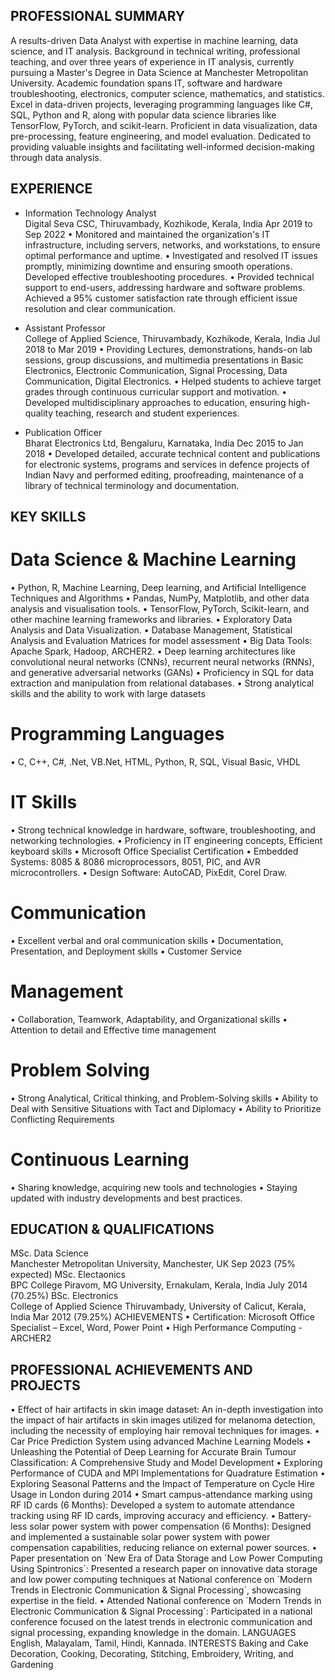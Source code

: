 ## PROFESSIONAL SUMMARY
A results-driven Data Analyst with expertise in machine learning, data science, and IT analysis. Background in technical writing, professional teaching, and over three years of experience in IT analysis, currently pursuing a Master's Degree in Data Science at Manchester Metropolitan University. 
Academic foundation spans IT, software and hardware troubleshooting, electronics, computer science, mathematics, and statistics. Excel in data-driven projects, leveraging programming languages like C#, SQL, Python and R, along with popular data science libraries like TensorFlow, PyTorch, and scikit-learn. Proficient in data visualization, data pre-processing, feature engineering, and model evaluation. Dedicated to providing valuable insights and facilitating well-informed decision-making through data analysis.

## EXPERIENCE
- Information Technology Analyst	
Digital Seva CSC, Thiruvambady, Kozhikode, Kerala, India	Apr 2019 to Sep 2022
•	Monitored and maintained the organization's IT infrastructure, including servers, networks, and workstations, to ensure optimal performance and uptime. 
•	Investigated and resolved IT issues promptly, minimizing downtime and ensuring smooth operations. Developed effective troubleshooting procedures.
•	Provided technical support to end-users, addressing hardware and software problems. Achieved a 95% customer satisfaction rate through efficient issue resolution and clear communication.

- Assistant Professor 	
College of Applied Science, Thiruvambady, Kozhikode, Kerala, India	Jul 2018 to Mar 2019
•	Providing Lectures, demonstrations, hands-on lab sessions, group discussions, and multimedia presentations in Basic Electronics, Electronic Communication, Signal Processing, Data Communication, Digital Electronics.
•	Helped students to achieve target grades through continuous curricular support and motivation.
•	Developed multidisciplinary approaches to education, ensuring high-quality teaching, research and student experiences.

- Publication Officer	
Bharat Electronics Ltd, Bengaluru, Karnataka, India	Dec 2015 to Jan 2018
•	Developed detailed, accurate technical content and publications for electronic systems, programs and services in defence projects of Indian Navy and performed editing, proofreading, maintenance of a library of technical terminology and documentation. 

## KEY SKILLS
 
#	Data Science & Machine Learning
•	Python, R, Machine Learning, Deep learning, and Artificial Intelligence Techniques and Algorithms
•	Pandas, NumPy, Matplotlib, and other data analysis and visualisation tools.
•	TensorFlow, PyTorch, Scikit-learn, and other machine learning frameworks and libraries.
•	Exploratory Data Analysis and Data Visualization.
•	Database Management, Statistical Analysis and Evaluation Matrices for model assessment 
•	Big Data Tools: Apache Spark, Hadoop, ARCHER2. 
•	Deep learning architectures like convolutional neural networks (CNNs), recurrent neural networks (RNNs), and generative adversarial networks (GANs)
•	Proficiency in SQL for data extraction and manipulation from relational databases.
•	Strong analytical skills and the ability to work with large datasets

#	Programming Languages 
•	C, C++, C#, .Net, VB.Net, HTML, Python, R, SQL, Visual Basic, VHDL

# IT Skills
•	Strong technical knowledge in hardware, software, troubleshooting, and networking technologies.
•	Proficiency in IT engineering concepts, Efficient keyboard skills
•	Microsoft Office Specialist Certification
•	Embedded Systems: 8085 & 8086 microprocessors, 8051, PIC, and AVR microcontrollers. 
•	Design Software: AutoCAD, PixEdit, Corel Draw.
 
#	Communication
•	Excellent verbal and oral communication skills 
•	Documentation, Presentation, and Deployment skills
•	Customer Service

#	Management
•	Collaboration, Teamwork, Adaptability, and Organizational skills
•	Attention to detail and Effective time management

#	Problem Solving
•	Strong Analytical, Critical thinking, and Problem-Solving skills
•	Ability to Deal with Sensitive Situations with Tact and Diplomacy
•	Ability to Prioritize Conflicting Requirements

#	Continuous Learning
•	Sharing knowledge, acquiring new tools and technologies
•	Staying updated with industry developments and best practices.
 
## EDUCATION & QUALIFICATIONS
MSc. Data Science 	 
Manchester Metropolitan University, Manchester, UK				Sep 2023 (75% expected)
MSc. Electaonics	
BPC College Piravom, MG University, Ernakulam, Kerala, India	July 2014 (70.25%)
BSc. Electronics	
College of Applied Science Thiruvambady, University of Calicut, Kerala, India	Mar 2012 (79.25%)
ACHIEVEMENTS 
•	Certification: Microsoft Office Specialist – Excel, Word, Power Point
•	High Performance Computing - ARCHER2

## PROFESSIONAL ACHIEVEMENTS AND PROJECTS
•	Effect of hair artifacts in skin image dataset: An in-depth investigation into the impact of hair artifacts in skin images utilized for melanoma detection, including the necessity of employing hair removal techniques for images.
•	Car Price Prediction System using advanced Machine Learning Models
•	Unleashing the Potential of Deep Learning for Accurate Brain Tumour Classification: A Comprehensive Study and Model Development
•	Exploring Performance of CUDA and MPI Implementations for Quadrature Estimation
•	Exploring Seasonal Patterns and the Impact of Temperature on Cycle Hire Usage in London during 2014
•	Smart campus-attendance marking using RF ID cards (6 Months): Developed a system to automate attendance tracking using RF ID cards, improving accuracy and efficiency.
•	Battery-less solar power system with power compensation (6 Months): Designed and implemented a sustainable solar power system with power compensation capabilities, reducing reliance on external power sources.
•	Paper presentation on ´New Era of Data Storage and Low Power Computing Using Spintronics´: Presented a research paper on innovative data storage and low power computing techniques at National conference on ´Modern Trends in Electronic Communication & Signal Processing´, showcasing expertise in the field.
•	Attended National conference on ´Modern Trends in Electronic Communication & Signal Processing´: Participated in a national conference focused on the latest trends in electronic communication and signal processing, expanding knowledge in the domain.
LANGUAGES
English, Malayalam, Tamil, Hindi, Kannada.
INTERESTS
Baking and Cake Decoration, Cooking, Decorating, Stitching, Embroidery, Writing, and Gardening
